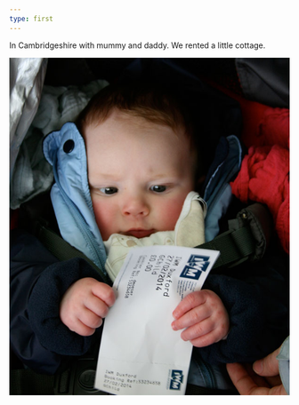 ```yaml
---
type: first
---
```


In Cambridgeshire with mummy and daddy. We rented a little cottage.

![On holiday](img/photos/2014-02-24-holiday.jpg)